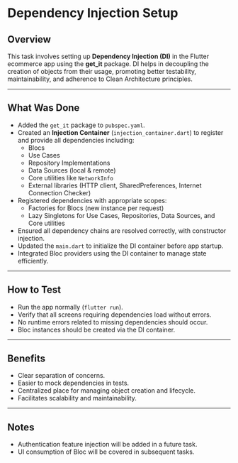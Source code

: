 # Dependency Injection Setup

## Overview

This task involves setting up **Dependency Injection (DI)** in the Flutter ecommerce app using the **get_it** package. DI helps in decoupling the creation of objects from their usage, promoting better testability, maintainability, and adherence to Clean Architecture principles.

---

## What Was Done

- Added the `get_it` package to `pubspec.yaml`.
- Created an **Injection Container** (`injection_container.dart`) to register and provide all dependencies including:
    - Blocs
    - Use Cases
    - Repository Implementations
    - Data Sources (local & remote)
    - Core utilities like `NetworkInfo`
    - External libraries (HTTP client, SharedPreferences, Internet Connection Checker)
- Registered dependencies with appropriate scopes:
    - Factories for Blocs (new instance per request)
    - Lazy Singletons for Use Cases, Repositories, Data Sources, and Core utilities
- Ensured all dependency chains are resolved correctly, with constructor injection.
- Updated the `main.dart` to initialize the DI container before app startup.
- Integrated Bloc providers using the DI container to manage state efficiently.

---

## How to Test

- Run the app normally (`flutter run`).
- Verify that all screens requiring dependencies load without errors.
- No runtime errors related to missing dependencies should occur.
- Bloc instances should be created via the DI container.

---

## Benefits

- Clear separation of concerns.
- Easier to mock dependencies in tests.
- Centralized place for managing object creation and lifecycle.
- Facilitates scalability and maintainability.

---

## Notes

- Authentication feature injection will be added in a future task.
- UI consumption of Bloc will be covered in subsequent tasks.
